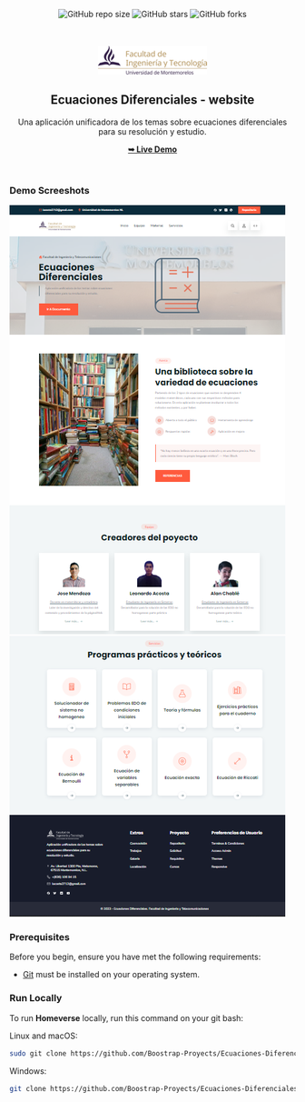 <div align="center">
  
  ![GitHub repo size](https://img.shields.io/github/repo-size/codewithsadee/homeverse)
  ![GitHub stars](https://img.shields.io/github/stars/codewithsadee/homeverse?style=social)
  ![GitHub forks](https://img.shields.io/github/forks/codewithsadee/homeverse?style=social)

  <br />
  <br />
  
  <img src="https://github.com/Boostrap-Proyects/Ecuaciones-Diferenciales/blob/main/assets/images/logo-top.png" />

  <h2 align="center">Ecuaciones Diferenciales - website</h2>

  Una aplicación unificadora de los temas sobre ecuaciones diferenciales para su resolución y estudio.

<a href="https://kolorum.com/ecuacionesdif/" target="_blank"><strong>➥ Live Demo</strong></a>

</div>

<br />

### Demo Screeshots

![homeverse Desktop Demo](https://github.com/Boostrap-Proyects/Ecuaciones-Diferenciales/blob/main/assets/images/demo1.png "Inicio")
![homeverse Mobile Demo](https://github.com/Boostrap-Proyects/Ecuaciones-Diferenciales/blob/main/assets/images/demo2.png "Servicios")

### Prerequisites

Before you begin, ensure you have met the following requirements:

* [Git](https://git-scm.com/downloads "Download Git") must be installed on your operating system.

### Run Locally

To run **Homeverse** locally, run this command on your git bash:

Linux and macOS:

```bash
sudo git clone https://github.com/Boostrap-Proyects/Ecuaciones-Diferenciales.git
```

Windows:

```bash
git clone https://github.com/Boostrap-Proyects/Ecuaciones-Diferenciales.git
```